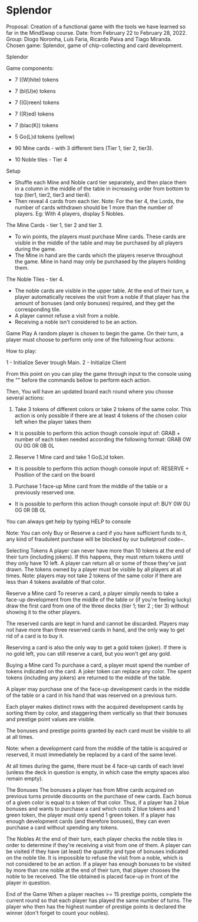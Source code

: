 # Splendor

Proposal: Creation of a functional game with the tools we have learned so far in the MindSwap course.
Date: from February 22 to February 28, 2022.
Group: Diogo Noronha, Luís Faria, Ricardo Paiva and Tiago Miranda.
Chosen game: Splendor, game of chip-collecting and card development.

Splendor

Game components:
- 7 ((W)hite) tokens
- 7 (bl(U)e) tokens 
- 7 ((G)reen) tokens 
- 7 ((R)ed) tokens 
- 7 (blac(K)) tokens
- 5 Go(L)d tokens (yellow)

- 90 Mine cards - with 3 different tiers (Tier 1, tier 2, tier3).
- 10 Noble tiles - Tier 4

Setup
- Shuffle each Mine and Noble card tier separately, and then place them in a column in the middle of the table in increasing order from bottom to top (tier1, tier2, tier3 and tier4).
- Then reveal 4 cards from each tier.
Note: For the tier 4, the Lords, the number of cards withdrawn should be 1 more than the number of players. 
Eg: With 4 players, display 5 Nobles.

The Mine Cards - tier 1, tier 2 and tier 3.
- To win points, the players must purchase Mine cards. These cards are visible in the middle of the table and may be purchased by all players during the game.
- The Mine in hand are the cards which the players reserve throughout the game. Mine in hand may only be purchased by the players holding them.

The Noble Tiles - tier 4.
- The noble cards are visible in the upper table. At the end of their turn, a player automatically receives the visit from a noble if that player has the amount of bonuses (and only bonuses) required, and they get the corresponding tile.
- A player cannot refuse a visit from a noble.
- Receiving a noble isn't considered to be an action.


Game Play
A random player is chosen to begin the game.
On their turn, a player must choose to perform only one of the following four actions:

How to play:

1 - Initialize Sever trough Main.
2 - Initialize Client

From this point on you can play the game through input to the console using the "\" before the commands bellow to perform each action.

Then,
You will have an updated board each round where you choose several actions:

1)	Take 3 tokens of different colors or take 2 tokens of the same color.
This action is only possible if there are at least 4 tokens of the chosen color left when the player takes them 
- It is possible to perform this action though console input of:  GRAB + number of each token needed according the following format: GRAB 0W 0U 0G 0R 0B 0L

2)	Reserve 1 Mine card and take 1 Go(L)d token.
- It is possible to perform this action though console input of:  RESERVE + Position of the card on the board

3)	Purchase 1 face-up Mine card from the middle of the table or a previously reserved one.
- It is possible to perform this action though console input of: BUY 0W 0U 0G 0R 0B 0L

You can always get help by typing HELP to console

Note: You can only  Buy or Reserve a card if you have sufficient funds to it, any kind of fraudulent purchase will be blocked by our bulletproof code~.


Selecting Tokens
A player can never have more than 10 tokens at the end of their turn (including jokers). If this happens, they must return tokens until they only have 10 left. A player can return all or some of those they've just drawn. The tokens owned by a player must be visible by all players at all times.
Note: players may not take 2 tokens of the same color if there are less than 4 tokens available of that color.

Reserve a Mine card
To reserve a card, a player simply needs to take a face-up development from the middle of the table or (if you're feeling lucky) draw the first card from one of the three decks (tier 1; tier 2 ; tier 3) without showing it to the other players.

The reserved cards are kept in hand and cannot be discarded. Players may not have more than three reserved cards in hand, and the only way to get rid of a card is to buy it.

Reserving a card is also the only way to get a gold token (joker). If there is no gold left, you can still reserve a card, but you won't get any gold.

Buying a Mine card
To purchase a card, a player must spend the number of tokens indicated on the card. A joker token can replace any color. The spent tokens (including any jokers) are returned to the middle of the table.

A player may purchase one of the face-up development cards in the middle of the table or a card in his hand that was reserved on a previous turn.

Each player makes distinct rows with the acquired development cards by sorting them by color, and staggering them vertically so that their bonuses and prestige point values are visible.

The bonuses and prestige points granted by each card must be visible to all at all times.

Note: when a development card from the middle of the table is acquired or reserved, it must immediately be replaced by a card of the same level.

At all times during the game, there must be 4 face-up cards of each level (unless the deck in question is empty, in which case the empty spaces also remain empty).

The Bonuses
The bonuses a player has from MIne cards acquired on previous turns provide discounts on the purchase of new cards. Each bonus of a given color is equal to a token of that color.
Thus, if a player has 2 blue bonuses and wants to purchase a card which costs 2 blue tokens and 1 green token, the player must only spend 1 green token.
If a player has enough development cards (and therefore bonuses), they can even purchase a card without spending any tokens.

The Nobles
At the end of their turn, each player checks the noble tiles in order to determine if they're receiving a visit from one of them. A player can be visited if they have (at least) the quantity and type of bonuses indicated on the noble tile.
It is impossible to refuse the visit from a noble, which is not considered to be an action.
If a player has enough bonuses to be visited by more than one noble at the end of their turn, that player chooses the noble to be received.
The tile obtained is placed face-up in front of the player in question.


End of the Game
When a player reaches >= 15 prestige points, complete the current round so that each player has played the same number of turns.
The player who then has the highest number of prestige points is declared the winner (don't forget to count your nobles).

